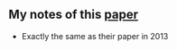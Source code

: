 ## My notes of this [paper](https://storage.googleapis.com/deepmind-media/dqn/DQNNaturePaper.pdf)

- Exactly the same as their paper in 2013
